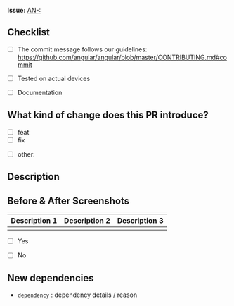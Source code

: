 <!-- Example:

**Issue**: [AN-1: Add styleguide for coding](https://ticketsystem.schul-cloud.org/browse/AN-2)


## Checklist

- [x]  The commit message follows our guidelines: https://github.com/angular/angular/blob/master/CONTRIBUTING.md#commit
- [x] Tested on actual devices
- [x] Documentation


## What kind of change does this PR introduce?

- [ ] feat
- [ ] fix
- [x] docs
- [ ] other:


## Description

This PR readds a README and some documentation for new contributors.

- feat: add README
- feat: add LICENSE
- feat: add CHANGELOG
- feat: add CONTRIBUTING, architecture, styleguide
- feat: add issue + PR template

 -->


**Issue:** [AN-<ID>: <name>](<link to Jira>)


## Checklist
<!-- Check all items that apply using "x" -->

- [ ]  The commit message follows our guidelines: https://github.com/angular/angular/blob/master/CONTRIBUTING.md#commit
- [ ] Tested on actual devices
- [ ] Documentation


## What kind of change does this PR introduce?
<!-- Check all items that apply using "x" -->

- [ ] feat <!-- Feature -->
- [ ] fix <!-- Bugfix -->
<!-- - [ ] refactor <!-- Refactoring (no functional changes) -->
<!-- - [ ] build <!-- Build related changes -->
<!-- - [ ] ci <!-- CI related changes -->
<!-- - [ ] docs <!-- Documentation content changes -->
- [ ] other:  <!-- Please describe -->


## Description
<!-- A few sentences describing the overall goals of the pull request's commits.
What is the current behavior of the app? What is the updated/expected behavior with this PR? -->




## Before & After Screenshots
<!-- If not applicable, just remove this section. -->

| Description 1         | Description 2         | Description 3         |
| :-------------------: | :-------------------: | :-------------------: |
| <!-- screenshot 1 --> | <!-- screenshot 2 --> | <!-- screenshot 3 --> |


<!-- ## Does this PR introduce a breaking change?
<!-- If this PR contains a breaking change, please add this section and describe the impact. -->

- [ ] Yes
- [ ] No


## New dependencies
<!-- Any new dependencies you added. If not applicable, just remove this section. -->

- `dependency` : dependency details / reason


<!-- If this PR is complete, please add the label `PR: ready for merge` from the right. -->
